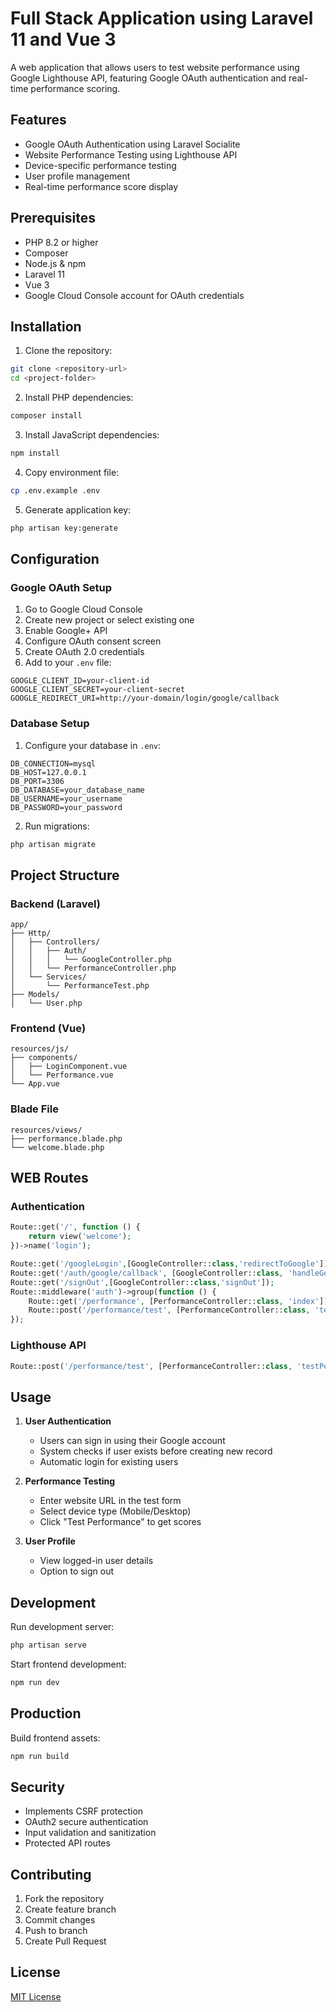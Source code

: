 # Full Stack Application using Laravel 11 and Vue 3

A web application that allows users to test website performance using Google Lighthouse API, featuring Google OAuth authentication and real-time performance scoring.

## Features

- Google OAuth Authentication using Laravel Socialite
- Website Performance Testing using Lighthouse API
- Device-specific performance testing
- User profile management
- Real-time performance score display

## Prerequisites

- PHP 8.2 or higher
- Composer
- Node.js & npm
- Laravel 11
- Vue 3
- Google Cloud Console account for OAuth credentials

## Installation

1. Clone the repository:
```bash
git clone <repository-url>
cd <project-folder>
```

2. Install PHP dependencies:
```bash
composer install
```

3. Install JavaScript dependencies:
```bash
npm install
```

4. Copy environment file:
```bash
cp .env.example .env
```

5. Generate application key:
```bash
php artisan key:generate
```

## Configuration

### Google OAuth Setup

1. Go to Google Cloud Console
2. Create new project or select existing one
3. Enable Google+ API
4. Configure OAuth consent screen
5. Create OAuth 2.0 credentials
6. Add to your `.env` file:
```
GOOGLE_CLIENT_ID=your-client-id
GOOGLE_CLIENT_SECRET=your-client-secret
GOOGLE_REDIRECT_URI=http://your-domain/login/google/callback
```

### Database Setup

1. Configure your database in `.env`:
```
DB_CONNECTION=mysql
DB_HOST=127.0.0.1
DB_PORT=3306
DB_DATABASE=your_database_name
DB_USERNAME=your_username
DB_PASSWORD=your_password
```

2. Run migrations:
```bash
php artisan migrate
```

## Project Structure

### Backend (Laravel)

```
app/
├── Http/
│   ├── Controllers/
│   │   ├── Auth/
│   │   │   └── GoogleController.php
│   │   └── PerformanceController.php
│   └── Services/
│       └── PerformanceTest.php
├── Models/
│   └── User.php
```

### Frontend (Vue)

```
resources/js/
├── components/
│   ├── LoginComponent.vue
│   └── Performance.vue
└── App.vue
```
### Blade File
```
resources/views/
├── performance.blade.php   
└── welcome.blade.php

```
## WEB Routes

### Authentication

```php
Route::get('/', function () {
    return view('welcome');
})->name('login');

Route::get('/googleLogin',[GoogleController::class,'redirectToGoogle']);
Route::get('/auth/google/callback', [GoogleController::class, 'handleGoogleCallback']);
Route::get('/signOut',[GoogleController::class,'signOut']);
Route::middleware('auth')->group(function () {
    Route::get('/performance', [PerformanceController::class, 'index'])->name('performance');
    Route::post('/performance/test', [PerformanceController::class, 'testPerformance']);
});
```

### Lighthouse API

```php
Route::post('/performance/test', [PerformanceController::class, 'testPerformance']);
```

## Usage

1. **User Authentication**
   - Users can sign in using their Google account
   - System checks if user exists before creating new record
   - Automatic login for existing users

2. **Performance Testing**
   - Enter website URL in the test form
   - Select device type (Mobile/Desktop)
   - Click "Test Performance" to get scores

3. **User Profile**
   - View logged-in user details
   - Option to sign out

## Development

Run development server:
```bash
php artisan serve
```

Start frontend development:
```bash
npm run dev
```

## Production

Build frontend assets:
```bash
npm run build
```

## Security

- Implements CSRF protection
- OAuth2 secure authentication
- Input validation and sanitization
- Protected API routes

## Contributing

1. Fork the repository
2. Create feature branch
3. Commit changes
4. Push to branch
5. Create Pull Request

## License

[MIT License](LICENSE.md)
